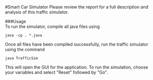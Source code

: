 #Smart Car Simulator
Please review the report for a full description and analysis of this traffic simulator.    
   
###Usage   
To run the simulator, compile all java files using 

```java -cp . *.java```    

Once all files have been compiled successfully, run the traffic simulator using the command    
```
java TrafficSim
```    
This will open the GUI for the application. To run the simulation, choose your variables and select "Reset" followed by "Go". 
